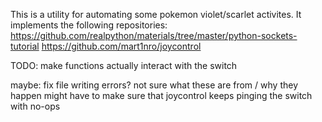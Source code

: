 This is a utility for automating some pokemon violet/scarlet activites. It implements the following repositories:
https://github.com/realpython/materials/tree/master/python-sockets-tutorial
https://github.com/mart1nro/joycontrol


TODO:
make functions actually interact with the switch

maybe:
fix file writing errors? not sure what these are from / why they happen
might have to make sure that joycontrol keeps pinging the switch with no-ops